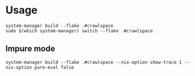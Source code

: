 # Usage

```
system-manager build --flake .#crawlspace
sudo $(which system-manager) switch --flake .#crawlspace
```
## Impure mode

```
system-manager build --flake .#crawlspace --nix-option show-trace 1 --nix-option pure-eval false
```
